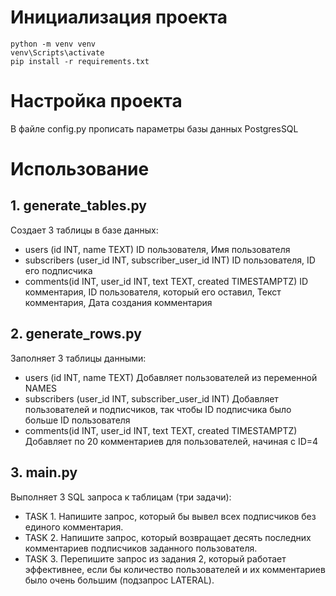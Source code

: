 # Инициализация проекта
    python -m venv venv
    venv\Scripts\activate
    pip install -r requirements.txt

# Настройка проекта
В файле config.py прописать параметры базы данных PostgresSQL

# Использование
## 1. generate_tables.py
Создает 3 таблицы в базе данных:
- users (id INT, name TEXT)
    ID пользователя, 
    Имя пользователя
- subscribers (user_id INT, subscriber_user_id INT)
    ID пользователя, 
    ID его подписчика
- comments(id INT, user_id INT, text TEXT, created TIMESTAMPTZ)
    ID комментария,
    ID пользователя, который его оставил,
    Текст комментария,
    Дата создания комментария

## 2. generate_rows.py
Заполняет 3 таблицы данными:
- users (id INT, name TEXT)
    Добавляет пользователей из переменной NAMES
- subscribers (user_id INT, subscriber_user_id INT)
    Добавляет пользователей и подписчиков, так чтобы ID подписчика было больше ID пользователя
- comments(id INT, user_id INT, text TEXT, created TIMESTAMPTZ)
    Добавляет по 20 комментариев для пользователей, начиная с ID=4

## 3. main.py
Выполняет 3 SQL запроса к таблицам (три задачи):
- TASK 1. Напишите запрос, который бы вывел всех подписчиков без единого комментария.
- TASK 2. Напишите запрос, который возвращает десять последних комментариев подписчиков заданного пользователя.
- TASK 3. Перепишите запрос из задания 2, который работает эффективнее, если бы количество пользователей и их комментариев было очень большим (подзапрос LATERAL).


